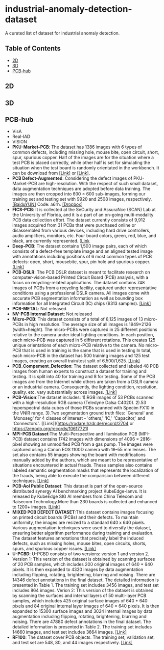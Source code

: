 # industrial-anomaly-detection-dataset
A curated list of dataset for industrial anomaly detection.

## Table of Contents
+ [2D](#2D)
+ [3D](#3D)
+ [PCB-hub](#PCB-hub)

## 2D

## 3D

## PCB-hub
+ VisA
+ Real-IAD
+ VISION
+ **PKU-Market-PCB**: The dataset has 1386 images with 6 types of common defects, including missing hole, mouse bite, open circuit, short, spur, spurious copper. Half of the images are for the situation where a test PCB is placed correctly, while other half is set for simulating the situation when the test board is randomly orientated in the workbench. It can be download from [[Link]](http://robotics.pkusz.edu.cn/resources/dataset/) or [[Link]](https://www.dropbox.com/s/32kolsaa45z2mpj/PCB_DATASET.zip?dl=0).
+ **PCB Defect-Augmented**: Considering the defect images of PKU-Market-PCB are high-resolution. With the respect of such small dataset, data augmentation techniques are adopted before data training. The images are then cropped into 600 × 600 sub-images, forming our training set and testing set with 9920 and 2508 images, respectively. [[BaiduYUN]](https://pan.baidu.com/s/1eAxDF4txpgMInxbmNDX0Zw) Code: a6rh. [[Dropbox]](https://www.dropbox.com/s/h0f39nyotddibsb/VOC_PCB.zip?dl=0)
+ **FICS-PCB**: It is collected at the SeCurity and AssuraNce (SCAN) Lab at the University of Florida, and it is a part of an on-going multi-modality PCB data collection effort. The dataset currently consists of 9,912 images acquired from 31 PCBs that were purchased online or disassembled from various devices, including hard drive controllers, audio amplifiers, monitors, etc. Four board colors, green, red, blue, and black, are currently represented. [[Link](https://www.trust-hub.org/#/data/pcb-images)
+ **Deep-PCB**: The dataset contains 1,500 image pairs, each of which consists of a defect-free template image and an aligned tested image with annotations including positions of 6 most common types of PCB defects: open, short, mousebite, spur, pin hole and spurious copper.[[Link]](https://github.com/tangsanli5201/DeepPCB/tree/master/PCBData)
+ **PCB-DSLR**: The PCB DSLR dataset is meant to facilitate research on computer-vision-based Printed Circuit Board (PCB) analysis, with a focus on recycling-related applications. The dataset contains 748 images of PCBs from a recycling facility, captured under representative conditions using a professional DSLR camera. All images come with accurate PCB segmentation information as well as bounding box information for all Integrated Circuit (IC) chips (9313 samples). [[Link]](https://zenodo.org/records/3886553)
+ **PCB-METAL**: Not released.
+ **NV-PCB Internal Dataset**: Not released
+ **Micro-PCB**: This dataset consists of a total of 8,125 images of 13 micro-PCBs in high resolution. The average size of all images is 1949×2126 (width×height). The micro-PCBs were captured in 25 different positions relative to the camera under ideal lighting conditions. In each position, each micro-PCB was captured in 5 different rotations. This creates 125 unique orientations of each micro-PCB relative to the camera. No micro-PCB that is used in training is the same that is used in testing In total, each micro-PCB in the dataset has 500 training images and 125 test images, creating an overall train/test split of 6,500/1,625. [[Link]](https://www.kaggle.com/datasets/frettapper/micropcb-images)
+ **PCB_Compement_Defection**: The dataset collected and labeled 48 PCB images from human experts to construct a dataset for training and testing. It is split into 40 for training and 8 for testing. Some of the PCB images are from the Internet while others are taken from a DSLR camera or an industrial camera. Consequently, the lighting condition, resolution, quality. etc. vary substantially across images.  [[Link]](https://sites.google.com/view/chiawen-kuo/home/pcb-component-detection)
+ **PCB-Vision**:The dataset includes: 1).RGB images of 53 PCBs scanned with a high-resolution RGB camera (Teledyne Dalsa C4020). 2).53 hyperspectral data cubes of those PCBs scanned with Specim FX10 in the VNIR range. 3).Two segmentation ground truth files: 'General' and 'Monoseg' for 4 classes of interest - 'others,' 'IC,' 'Capacitor,' and 'Connectors.'.  [[Link]](https://rodare.hzdr.de/record/2704 or https://zenodo.org/records/10617721)
+ **MPI-PCB Dataset**:The Multi-Perspective and Illumination PCB (MPI-PCB) dataset contains 1742 images with dimensions of 4096 × 2816-pixel showing an unmodified PCB from a gas pump. The images were captured using a Canon EOS 1100D camera with 18–55 mm lenses. The set also contains 55 images showing the board with modifications manually added by the authors, which are meant to be representative of situations encountered in actual frauds. These samples also contains labeled semantic segmentation masks that represents the localization of the frauds, being able to execute the comparision between different techniques. [[Link]](https://zenodo.org/records/8213098#:~:text=The%20Multi%2DPerspective%20and%20Illumination,with%2018%E2%80%9355%20mm%20lenses)
+ **PCB-AoI Public Dataset**: This dataset is part of the open-source distributed synergy AI benchmarking project KubeEdge-Ianvs. It is released by KubeEdge SIG AI members from China Telecom and Raisecom Technology.More than 230 boards is collected and enhanced to 1200+ images. [[Link]](https://www.kaggle.com/datasets/kubeedgeianvs/pcb-aoi)
+ **MIXED PCB DEFECT DATASET**:This dataset contains images focusing on printed circuit boards (PCBs) and their defects. To maintain uniformity, the images are resized to a standard 640 x 640 pixels. Various augmentation techniques were used to diversify the dataset, ensuring better algorithm performance during training and evaluation. The dataset features annotations that precisely label the induced defects, such as missing holes, mouse bites, open circuits, shorts, spurs, and spurious copper issues. [[Link]](https://data.mendeley.com/datasets/fj4krvmrr5/2)
+ **U-PCBD**: U-PCBD consists of two versions: version 1 and version 2. Version 1: This version of the dataset is obtained by scanning surfaces of 20 PCB samples, which includes 200 original images of 640 * 640 pixels. It is then expanded to 4320 images by data augmentation including flipping, rotating, brightening, blurring and noising. There are 14346 defect annotations in the final dataset. The detailed information is presented in Table 1. The training set includes 3456 images, and test set includes 864 images.
Verion 2: This version of the dataset is obtained by scanning the surfaces and internal layers of 50 multi-layer PCB samples, which includes 425 original surface images of 640 * 640 pixels and 84 original internal layer images of 640 * 640 pixels. It is then expanded to 15300 surface images and 3024 internal images by data augmentation including flipping, rotating, brightening, blurring and noising. There are 47880 defect annotations in the final dataset. The detailed information is presented in Table 2. The training set includes 14660 images, and test set includes 3664 images. [[Link]](https://iiplab.net/u-pcbd/)
+ **RF100**: The dataset cover PCB objects. The training set, validation set, and test set are 548, 80, and 44 images respectively. [[Link]](https://universe.roboflow.com/roboflow-100/printed-circuit-board)


